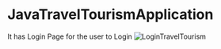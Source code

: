 # JavaTravelTourismApplication
It has Login Page for the user to Login
![LoginTravelTourism](https://github.com/789AmritpalSingh/JavaTravelTourismApplication/assets/85611737/f239c30b-2785-4a9f-a625-bdd6c131fa8d)

